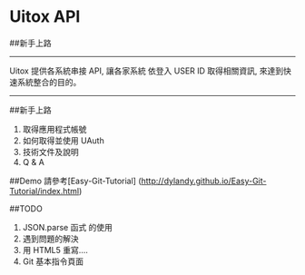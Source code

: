 # Uitox API

##新手上路
***
Uitox 提供各系統串接 API, 讓各家系統 依登入 USER ID 取得相關資訊, 
來達到快速系統整合的目的。
***

##新手上路

1. 取得應用程式帳號 <br>
2. 如何取得並使用 UAuth <br>
3. 技術文件及說明 <br>
4. Q & A

##Demo
請參考[Easy-Git-Tutorial] (http://dylandy.github.io/Easy-Git-Tutorial/index.html) 


##TODO
1. JSON.parse 函式 的使用<br>
2. 遇到問題的解決<br>
3. 用 HTML5 重寫....<br>
4. Git 基本指令頁面

